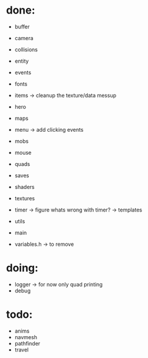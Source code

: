 
# done:
- buffer
- camera
- collisions
- entity
- events
- fonts
- items -> cleanup the texture/data messup
- hero
- maps
- menu -> add clicking events
- mobs
- mouse
- quads 
- saves
- shaders
- textures
- timer -> figure whats wrong with timer? -> templates
- utils
- main

- variables.h -> to remove

# doing:
- logger -> for now only quad printing 
- debug

# todo:
- anims
- navmesh
- pathfinder
- travel
